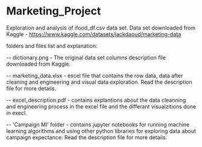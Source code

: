 # Marketing_Project
Exploration and analysis of ifood_df.csv data set.
Data set downloaded from Kaggle - https://www.kaggle.com/datasets/jackdaoud/marketing-data

folders and files list and explanation:

-- dictionary.png - The original data set columns description file downloaded from Kaggle.

-- marketing_data.xlsx - excel file that contains the row data, data after cleaning and engineering and visual data exploration.
                         Read the description file for more details.
                         
-- excel_description.pdf - contains explantions about the data cleanning and engineering process in the excel file and the differant visualzitions done in                              execl.
                         
-- 'Campaign Ml' folder - contains jupyter notebooks for running machine learning algorithms and using other python libraries for exploring data about                                 campaign expectance. 
                          Read the description file for more details.



